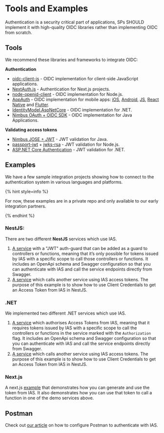 # Tools and Examples

Authentication is a security critical part of applications, SPs SHOULD implement it with high-quality OIDC libraries rather than implementing OIDC from scratch.

## Tools

We recommend these libraries and frameworks to integrate OIDC:

**Authentication**

- [oidc-client-js](https://www.npmjs.com/package/oidc-client) - OIDC implementation for client-side JavaScript applications.
- [NextAuth.js](https://next-auth.js.org/) - Authentication for Next.js projects.
- [node-openid-client](https://github.com/panva/node-openid-client) - OIDC implementation for Node.js.
- [AppAuth](https://appauth.io/) - OIDC implementation for mobile apps: [iOS](https://github.com/openid/AppAuth-iOS), [Android](https://github.com/openid/AppAuth-Android), [JS](https://github.com/openid/AppAuth-JS), [React Native](https://formidable.com/open-source/react-native-app-auth/) and [Flutter](https://pub.dev/packages/flutter_appauth).
- [IdentityModel.AspNetCore](https://github.com/IdentityModel/IdentityModel.AspNetCore) - OIDC implementation for .NET.
- [Nimbus OAuth + OIDC SDK](https://connect2id.com/products/nimbus-oauth-openid-connect-sdk) - OIDC implementation for Java Applications.

**Validating access tokens**

- [Nimbus JOSE + JWT](https://connect2id.com/products/nimbus-jose-jwt) - JWT validation for Java.
- [passport-jwt](http://www.passportjs.org/packages/passport-jwt/) + [jwks-rsa](https://github.com/auth0/node-jwks-rsa) - JWT validation for Node.js.
- [ASP.NET Core Authentication](https://docs.microsoft.com/en-us/aspnet/core/security/authentication/?view=aspnetcore-6.0) - JWT validation for .NET.

## Examples

We have a few sample integration projects showing how to connect to the authentication system in various languages and platforms.

{% hint style=info %}

For now, these examples are in a private repo and only available to our early integration partners.

{% endhint %}

### **NestJS:**

There are two different **NestJS** services which use IAS.

1. [A service](https://github.com/island-is/identity-server.samples/tree/feature/adding-sample-projects/demo-apis/NestDemoApi) with a "JWT" auth-guard that can be added as a guard to controllers or functions, meaning that it’s only possible for tokens issued by IAS with a specific scope to call those controllers or functions. It includes an OpenApi schema and Swagger configuration so that you can authenticate with IAS and call the service endpoints directly from Swagger.
2. [A service](https://github.com/island-is/identity-server.samples/tree/feature/adding-sample-projects/nestjs) which calls another service using IAS access tokens. The purpose of this example is to show how to use Client Credentials to get an Access Token from IAS in NestJS.

### **.NET**

We implemented two different .NET services which use IAS.

1. [A service](https://github.com/island-is/identity-server.samples/tree/feature/adding-sample-projects/demo-apis/NetCoreDemoApi) which authorises Access Tokens from IAS, meaning that it requires tokens issued by IAS with a specific scope to call the controllers or functions in the service marked with the `Authorization` flag. It includes an OpenApi schema and  Swagger configuration so that you can authenticate with IAS  and call the service endpoints directly from Swagger.
2. [A service](https://github.com/island-is/identity-server.samples/tree/feature/adding-sample-projects/netCore) which calls another service using  IAS access tokens. The purpose of this example is to show how to use Client Credentials  to get an Access Token from  IAS in NestJS.

### Next.js

A  next.js  [example](https://github.com/island-is/identity-server.samples/tree/feature/adding-sample-projects/nextjs) that demonstrates how you can generate and use the token from IAS. It also demonstrates how you can use that token to call a function in one of the demo services above.

## Postman

Check out [our article](postman-test.md) on how to configure Postman to authenticate with IAS.
